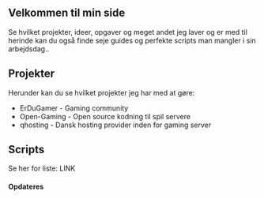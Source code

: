 ## Velkommen til min side

Se hvilket projekter, ideer, opgaver og meget andet jeg laver og er med til herinde kan du også finde seje guides og perfekte scripts man mangler i sin arbejdsdag..

## Projekter
Herunder kan du se hvilket projekter jeg har med at gøre:

* ErDuGamer - Gaming community
* Open-Gaming - Open source kodning til spil servere
* qhosting - Dansk hosting provider inden for gaming server

## Scripts
Se her for liste: LINK

#### Opdateres
